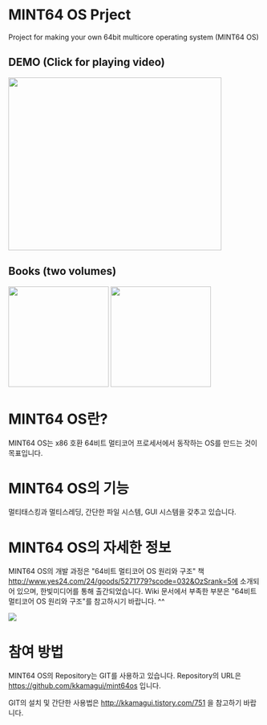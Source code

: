 # MINT64 OS Prject
Project for making your own 64bit multicore operating system (MINT64 OS)

## DEMO (Click for playing video)

<a href='http://www.youtube.com/watch?feature=player_embedded&v=TmfPimwaM4Q' target='_blank'><img src='http://img.youtube.com/vi/TmfPimwaM4Q/0.jpg' width='425' height=344 /></a>

## Books (two volumes)

<a href='http://www.amazon.com/64-bit-multi-core-principles-structure-Korean/dp/8979148364/ref=sr_1_1?ie=UTF8&qid=1449647674&sr=8-1&keywords=64-bit+multi-core+OS+principles+and+structure' target='_blank'><image src='http://ecx.images-amazon.com/images/I/51-bZ0K3xlL._SX363_BO1,204,203,200_.jpg' width='200' /></a>
<a href='http://www.amazon.com/64-bit-multi-core-principles-structure-Korean/dp/8979148372/ref=sr_1_2?ie=UTF8&qid=1449647674&sr=8-2&keywords=64-bit+multi-core+OS+principles+and+structure' target='_blank'><image src='http://ecx.images-amazon.com/images/I/512i-i18WYL._SX363_BO1,204,203,200_.jpg' width='200' /></a>

# MINT64 OS란? #
MINT64 OS는 x86 호환 64비트 멀티코어 프로세서에서 동작하는 OS를 만드는 것이 목표입니다.

# MINT64 OS의 기능 #
멀티태스킹과 멀티스레딩, 간단한 파일 시스템, GUI 시스템을 갖추고 있습니다.


# MINT64 OS의 자세한 정보 #
MINT64 OS의 개발 과정은 "64비트 멀티코어 OS 원리와 구조" 책 http://www.yes24.com/24/goods/5271779?scode=032&OzSrank=5에 소개되어 있으며, 한빛미디어를 통해 출간되었습니다. Wiki 문서에서 부족한 부분은 "64비트 멀티코어 OS 원리와 구조"를 참고하시기 바랍니다. ^^

[![](http://ts.daumcdn.net/custom/blog/11/117824/skin/images/book1.jpg)](http://www.yes24.com/24/goods/5271779?scode=032&OzSrank=5)


# 참여 방법 #
MINT64 OS의 Repository는 GIT를 사용하고 있습니다. Repository의 URL은 https://github.com/kkamagui/mint64os 입니다.

GIT의 설치 및 간단한 사용법은 http://kkamagui.tistory.com/751 을 참고하기 바랍니다.
